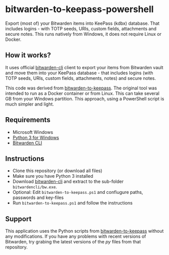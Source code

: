 # bitwarden-to-keepass-powershell
Export (most of) your Bitwarden items into KeePass (kdbx) database. That includes logins - with TOTP seeds, URIs, custom fields, attachments and secure notes.
This runs natively from Windows, it does not require Linux or Docker.

## How it works?
It uses official [bitwarden-cli](https://bitwarden.com/help/article/cli/) client to export your items from Bitwarden vault and move them into your KeePass database - that includes logins (with TOTP seeds, URIs, custom fields, attachments, notes) and secure notes.

This code was derived from [bitwarden-to-keepass](https://github.com/davidnemec/bitwarden-to-keepass). The original tool was intended to run as a Docker container or from Linux. This can take several GB from your Windows partition. This approach, using a PowerShell script is much simpler and light.

## Requirements
- Microsoft Windows
- [Python 3 for Windows](https://www.python.org/downloads/)
- [Bitwarden CLI](https://github.com/bitwarden/clients/releases)

## Instructions
- Clone this repository (or download all files)
- Make sure you have Python 3 installed
- Download [bitwarden-cli](https://bitwarden.com/help/article/cli/) and extract to the sub-folder `bitwardencli/bw.exe`.
- Optional: Edit `bitwarden-to-keepass.ps1` and confiugure paths, passwords and key-files
- Run `bitwarden-to-keepass.ps1` and follow the instructions

## Support
This application uses the Python scripts from [bitwarden-to-keepass](https://github.com/davidnemec/bitwarden-to-keepass) without any modifications. If you have any problems with recent versions of Bitwarden, try grabing the latest versions of the *py* files from that repository.
